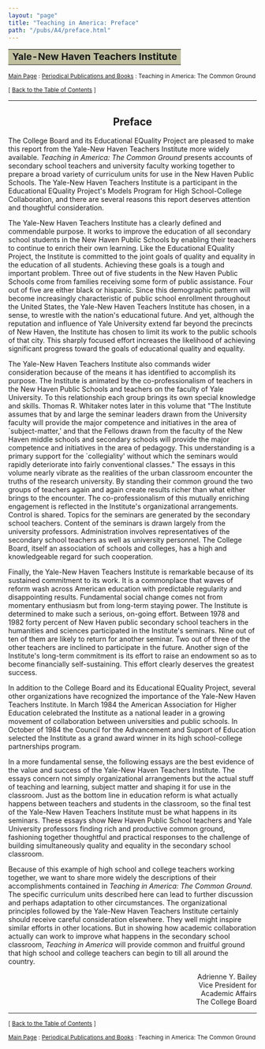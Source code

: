```yaml
---
layout: "page"
title: "Teaching in America: Preface"
path: "/pubs/A4/preface.html"
---
```

<main>
<table border="0" width="100%">
<tbody><tr><td bgcolor="#C0C0A0"><b><big>Yale-New Haven Teachers Institute</big></b></td></tr>
</tbody></table>
<p><small><a href="..\..\">Main Page</a> : <a href="..\">Periodical Publications and Books</a> : Teaching in America: The Common Ground</small></p>
<p><small>[ <a href=".\">Back to the Table of Contents</a> ]</small></p>
<hr/>
<h2 align="CENTER">Preface</h2>
<p>The College Board and its Educational EQuality Project are 
pleased to make this report from the Yale-New Haven Teachers Institute more 
widely available. <i>Teaching in America: The Common Ground</i> presents 
accounts of secondary school teachers and university faculty working 
together to prepare a broad variety of curriculum units for use in the New 
Haven Public Schools. The Yale-New Haven Teachers Institute is a 
participant in the Educational EQuality Project's Models Program for High 
School-College Collaboration, and there are several reasons this report 
deserves attention and thoughtful consideration.</p>
<p>The Yale-New Haven Teachers Institute has a clearly defined and 
commendable purpose. It works to improve the education of all secondary 
school students in the New Haven Public Schools by enabling their teachers 
to continue to enrich their own learning. Like the Educational EQuality 
Project, the Institute is committed to the joint goals of quality and 
equality in the education of all students. Achieving these goals is a tough 
and important problem. Three out of five students in the New Haven Public 
Schools come from families receiving some form of public assistance. Four 
out of five are either black or hispanic. Since this demographic pattern 
will become increasingly characteristic of public school enrollment 
throughout the United States, the Yale-New Haven Teachers Institute has 
chosen, in a sense, to wrestle with the nation's educational future. And 
yet, although the reputation and influence of Yale University extend far 
beyond the precincts of New Haven, the Institute has chosen to limit its 
work to the public schools of that city. This sharply focused effort 
increases the likelihood of achieving significant progress toward the goals 
of educational quality and equality.</p>
<p>The Yale-New Haven Teachers Institute also commands wider consideration 
because of the means it has identified to accomplish its purpose. The 
Institute is animated by the co-professionalism of teachers in the New 
Haven Public Schools and teachers on the faculty of Yale University. To 
this relationship each group brings its own special knowledge and skills. 
Thomas R. Whitaker notes later in this volume that "The Institute assumes 
that by and large the seminar leaders drawn from the University faculty 
will provide the major competence and initiatives in the area of 
`subject-matter,' and that the Fellows drawn from the faculty of the New 
Haven middle schools and secondary schools will provide the major 
competence and initiatives in the area of pedagogy. This understanding is a 
primary support for the `collegiality' without which the seminars would 
rapidly deteriorate into fairly conventional classes." The essays in this 
volume nearly vibrate as the realities of the urban classroom encounter the 
truths of the research university. By standing their common ground the two 
groups of teachers again and again create results richer than what either 
brings to the encounter. The co-professionalism of this mutually enriching 
engagement is reflected in the Institute's organizational arrangements. 
Control is shared. Topics for the seminars are generated by the secondary 
school teachers. Content of the seminars is drawn largely from the 
university professors. Administration involves representatives of the 
secondary school teachers as well as university personnel. The College 
Board, itself an association of schools and colleges, has a high and 
knowledgeable regard for such cooperation.</p>
<p>Finally, the Yale-New Haven Teachers Institute is remarkable because of 
its sustained commitment to its work. It is a commonplace that waves of 
reform wash across American education with predictable regularity and 
disappointing results. Fundamental social change comes not from momentary 
enthusiasm but from long-term staying power. The Institute is determined to 
make such a serious, on-going effort. Between 1978 and 1982 forty percent 
of New Haven public secondary school teachers in the humanities and 
sciences participated in the Institute's seminars. Nine out of ten of them 
are likely to return for another seminar. Two out of three of the other 
teachers are inclined to participate in the future. Another sign of the 
Institute's long-term commitment is its effort to raise an endowment so as 
to become financially self-sustaining. This effort clearly deserves the 
greatest success.</p>
<p>In addition to the College Board and its Educational EQuality Project, 
several other organizations have recognized the importance of the Yale-New 
Haven Teachers Institute. In March 1984 the American Association for Higher 
Education celebrated the Institute as a national leader in a growing 
movement of collaboration between universities and public schools. In 
October of 1984 the Council for the Advancement and Support of Education 
selected the Institute as a grand award winner in its high school-college 
partnerships program.</p>
<p>In a more fundamental sense, the following essays are the best evidence 
of the value and success of the Yale-New Haven Teachers Institute. The 
essays concern not simply organizational arrangements but the actual stuff 
of teaching and learning, subject matter and shaping it for use in the 
classroom. Just as the bottom line in education reform is what actually 
happens between teachers and students in the classroom, so the final test 
of the Yale-New Haven Teachers Institute must be what happens in its 
seminars. These essays show New Haven Public School teachers and Yale 
University professors finding rich and productive common ground, fashioning 
together thoughtful and practical responses to the challenge of building 
simultaneously quality and equality in the secondary school classroom.</p>
<p>Because of this example of high school and college teachers working 
together, we want to share more widely the descriptions of their 
accomplishments contained in <i>Teaching in America: The Common Ground.</i> 
The specific curriculum units described here can lead to further discussion 
and perhaps adaptation to other circumstances. The organizational 
principles followed by the Yale-New Haven Teachers Institute certainly 
should receive careful consideration elsewhere. They well might inspire 
similar efforts in other locations. But in showing how academic 
collaboration actually can work to improve what happens in the secondary 
school classroom, <i>Teaching in America</i> will provide common and 
fruitful ground that high school and college teachers can begin to till all 
around the country.</p>
<p align="RIGHT">Adrienne Y. Bailey<br/>
Vice President for<br/>
Academic Affairs<br/>
The College Board</p>
<hr/>
<p><small>[ <a href=".\">Back to the Table of Contents</a> ]</small></p>
<p><small><a href="..\..\">Main Page</a> : <a href="..\">Periodical Publications and Books</a> : Teaching in America: The Common Ground</small></p>
</main>